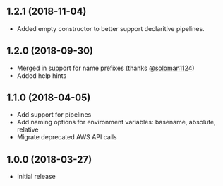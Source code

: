 ## 1.2.1 (2018-11-04)

  * Added empty constructor to better support declaritive pipelines.

## 1.2.0 (2018-09-30)

  * Merged in support for name prefixes (thanks [@soloman1124](https://github.com/soloman1124/))
  * Added help hints

## 1.1.0 (2018-04-05)

  * Add support for pipelines
  * Add naming options for environment variables: basename, absolute, relative
  * Migrate deprecated AWS API calls

## 1.0.0 (2018-03-27)

  * Initial release
